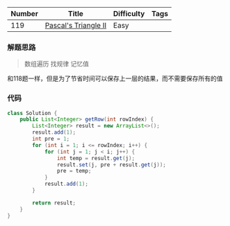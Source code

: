 | Number | Title                                                        | Difficulty | Tags |
| ------ | ------------------------------------------------------------ | ---------- | ---- |
| 119    | [Pascal's Triangle II](https://leetcode-cn.com/problems/pascals-triangle-ii/) | Easy       |      |



### 解题思路

> 数组遍历 找规律 记忆值

和118题一样，但是为了节省时间可以保存上一层的结果，而不需要保存所有的值

### 代码

```java
class Solution {
    public List<Integer> getRow(int rowIndex) {
        List<Integer> result = new ArrayList<>();
        result.add(1);
        int pre = 1;
        for (int i = 1; i <= rowIndex; i++) {
            for (int j = 1; j < i; j++) {
                int temp = result.get(j);
                result.set(j, pre + result.get(j));
                pre = temp;
            }
            result.add(1);
        }

        return result;
    }
}
```

